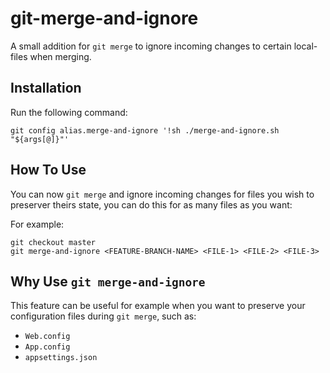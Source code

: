 # git-merge-and-ignore

A small addition for `git merge` to ignore incoming changes to certain local-files when merging.

## Installation

Run the following command:
```
git config alias.merge-and-ignore '!sh ./merge-and-ignore.sh "${args[@]}"'
```

## How To Use

You can now `git merge` and ignore incoming changes for files you wish to preserver theirs state, you can do this for as many files as you want:

For example:
```
git checkout master
git merge-and-ignore <FEATURE-BRANCH-NAME> <FILE-1> <FILE-2> <FILE-3>
```

## Why Use `git merge-and-ignore`

This feature can be useful for example when you want to preserve your configuration files during `git merge`, such as:

- `Web.config`
- `App.config`
- `appsettings.json`

